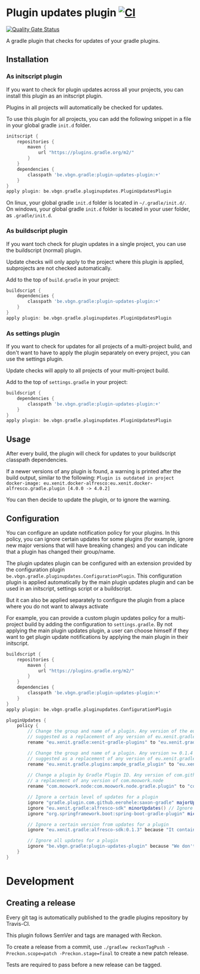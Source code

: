 # Plugin updates plugin [![CI](https://github.com/vierbergenlars/plugin-updates-gradle-plugin/workflows/CI/badge.svg)](https://github.com/vierbergenlars/plugin-updates-gradle-plugin/actions?query=workflow%3ACI+branch%3Amaster)
 [![Quality Gate Status](https://sonarcloud.io/api/project_badges/measure?project=vierbergenlars_plugin-updates-gradle-plugin&metric=alert_status)](https://sonarcloud.io/dashboard?id=vierbergenlars_plugin-updates-gradle-plugin)

A gradle plugin that checks for updates of your gradle plugins.

## Installation

### As initscript plugin

If you want to check for plugin updates across all your projects, you can install this plugin as an initscript plugin.

Plugins in all projects will automatically be checked for updates.

To use this plugin for all projects, you can add the following snippet in a file in your global gradle `init.d` folder.
```gradle
initscript {
    repositories {
        maven {
            url "https://plugins.gradle.org/m2/"
        }
    }
    dependencies {
        classpath 'be.vbgn.gradle:plugin-updates-plugin:+'
    }
}
apply plugin: be.vbgn.gradle.pluginupdates.PluginUpdatesPlugin
```

On linux, your global gradle `init.d` folder is located in `~/.gradle/init.d/`.
On windows, your global gradle `init.d` folder is located in your user folder, as `.gradle/init.d`.

### As buildscript plugin

If you want toch check for plugin updates in a single project, you can use the buildscript (normal) plugin.

Update checks will only apply to the project where this plugin is applied, subprojects are not checked automatically.

Add to the top of `build.gradle` in your project:

```gradle
buildscript {
    dependencies {
        classpath 'be.vbgn.gradle:plugin-updates-plugin:+'
    }
}
apply plugin: be.vbgn.gradle.pluginupdates.PluginUpdatesPlugin
```

### As settings plugin

If you want to check for updates for all projects of a multi-project build, and don't want to have to apply the plugin separately on every project,
you can use the settings plugin.

Update checks will apply to all projects of your multi-project build.

Add to the top of `settings.gradle` in your project:

```gradle
buildscript {
    dependencies {
        classpath 'be.vbgn.gradle:plugin-updates-plugin:+'
    }
}
apply plugin: be.vbgn.gradle.pluginupdates.PluginUpdatesPlugin
```


## Usage

After every build, the plugin will check for updates to your buildscript classpath dependencies.

If a newer versions of any plugin is found, a warning is printed after the build output, similar to the following:
`Plugin is outdated in project docker-image: eu.xenit.docker-alfresco:eu.xenit.docker-alfresco.gradle.plugin [4.0.0 -> 4.0.2]`

You can then decide to update the plugin, or to ignore the warning.

## Configuration

You can configure an update notification policy for your plugins.
In this policy, you can ignore certain updates for some plugins (for example, ignore new major versions that will have breaking changes)
and you can indicate that a plugin has changed their group/name.

The plugin updates plugin can be configured with an extension provided by the configuration plugin `be.vbgn.gradle.pluginupdates.ConfigurationPlugin`.
This configuration plugin is applied automatically by the main plugin updates plugin and can be used in an initscript, settings script or a buildscript.

But it can also be applied separately to configure the plugin from a place where you do not want to always activate

For example, you can provide a custom plugin updates policy for a multi-project build by adding the configuration to `settings.gradle`.
By not applying the main plugin updates plugin, a user can choose himself if they want to get plugin update notifications by applying the
main plugin in their initscript.

```gradle
buildscript {
    repositories {
        maven {
            url "https://plugins.gradle.org/m2/"
        }
    }
    dependencies {
        classpath 'be.vbgn.gradle:plugin-updates-plugin:+'
    }
}
apply plugin: be.vbgn.gradle.pluginupdates.ConfigurationPlugin

pluginUpdates {
    policy {
        // Change the group and name of a plugin. Any version of the eu.xenit.gradle:alfresco-docker-plugin will be
        // suggested as a replacement of any version of eu.xenit.gradle:xenit-gradle-plugins
        rename "eu.xenit.gradle:xenit-gradle-plugins" to "eu.xenit.gradle:alfresco-docker-plugin"

        // Change the group and name of a plugin. Any version >= 0.1.4 of eu.xenit.gradle:alfresco-sdk will be
        // suggested as a replacement of any version of eu.xenit.gradle.plugins:ampde_gradle_plugin
        rename "eu.xenit.gradle.plugins:ampde_gradle_plugin" to "eu.xenit.gradle:alfresco-sdk:0.1.4+"
        
        // Change a plugin by Gradle Plugin ID. Any version of com.github.node-gradle.node will be suggested as
        // a replacement of any version of com.moowork.node
        rename "com.moowork.node:com.moowork.node.gradle.plugin" to "com.github.node-gradle.node:com.github.node-gradle.node.gradle.plugin"

        // Ignore a certain level of updates for a plugin
        ignore "gradle.plugin.com.github.eerohele:saxon-gradle" majorUpdates() // Ignore major updates for a plugin
        ignore "eu.xenit.gradle:alfresco-sdk" minorUpdates() // Ignore minor updates for a plugin
        ignore "org.springframework.boot:spring-boot-gradle-plugin" microUpdates() // Ignore micro updates for a plugin

        // Ignore a certain version from updates for a plugin
        ignore "eu.xenit.gradle:alfresco-sdk:0.1.3" because "It contains a critical bug"

        // Ignore all updates for a plugin
        ignore "be.vbgn.gradle:plugin-updates-plugin" because "We don't ever want to update this plugin"
    }
}
```

# Development

## Creating a release

Every git tag is automatically published to the gradle plugins repository by Travis-CI.

This plugin follows SemVer and tags are managed with Reckon.

To create a release from a commit, use `./gradlew reckonTagPush -Preckon.scope=patch -Preckon.stage=final` to create a new patch release.

Tests are required to pass before a new release can be tagged.
